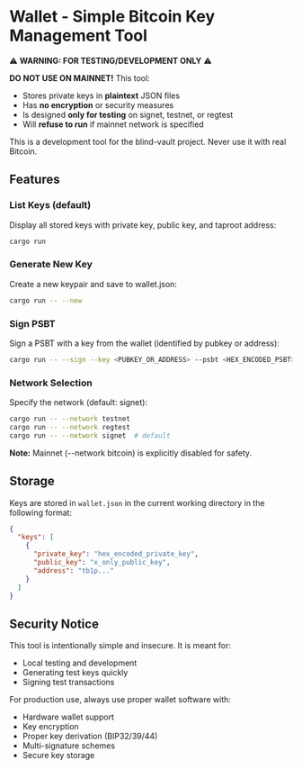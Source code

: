 # Wallet - Simple Bitcoin Key Management Tool

⚠️ **WARNING: FOR TESTING/DEVELOPMENT ONLY** ⚠️

**DO NOT USE ON MAINNET!** This tool:
- Stores private keys in **plaintext** JSON files
- Has **no encryption** or security measures
- Is designed **only for testing** on signet, testnet, or regtest
- Will **refuse to run** if mainnet network is specified

This is a development tool for the blind-vault project. Never use it with real Bitcoin.

## Features

### List Keys (default)
Display all stored keys with private key, public key, and taproot address:
```bash
cargo run
```

### Generate New Key
Create a new keypair and save to wallet.json:
```bash
cargo run -- --new
```

### Sign PSBT
Sign a PSBT with a key from the wallet (identified by pubkey or address):
```bash
cargo run -- --sign --key <PUBKEY_OR_ADDRESS> --psbt <HEX_ENCODED_PSBT>
```

### Network Selection
Specify the network (default: signet):
```bash
cargo run -- --network testnet
cargo run -- --network regtest
cargo run -- --network signet  # default
```

**Note:** Mainnet (--network bitcoin) is explicitly disabled for safety.

## Storage

Keys are stored in `wallet.json` in the current working directory in the following format:

```json
{
  "keys": [
    {
      "private_key": "hex_encoded_private_key",
      "public_key": "x_only_public_key",
      "address": "tb1p..."
    }
  ]
}
```

## Security Notice

This tool is intentionally simple and insecure. It is meant for:
- Local testing and development
- Generating test keys quickly
- Signing test transactions

For production use, always use proper wallet software with:
- Hardware wallet support
- Key encryption
- Proper key derivation (BIP32/39/44)
- Multi-signature schemes
- Secure key storage
